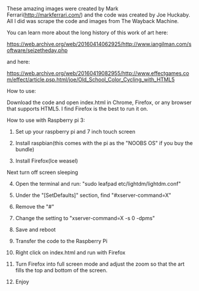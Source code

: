 These amazing images were created by Mark Ferrari(http://markferrari.com/) and the code was created by Joe Huckaby. All I did was scrape the code and images from The Wayback Machine.

You can learn more about the long history of this work of art here:

https://web.archive.org/web/20160414062925/http://www.iangilman.com/software/seizetheday.php

and here:

https://web.archive.org/web/20160419082955/http://www.effectgames.com/effect/article.psp.html/joe/Old_School_Color_Cycling_with_HTML5

How to use:

Download the code and open index.html in Chrome, Firefox, or any browser that supports HTML5. I find Firefox is the best to run it on.

How to use with Raspberry pi 3:

1) Set up your raspberry pi and 7 inch touch screen

2) Install raspbian(this comes with the pi as the "NOOBS OS" if you buy the bundle)

3) Install Firefox(Ice weasel)

Next turn off screen sleeping

4) Open the terminal and run: "sudo leafpad etc/lightdm/lightdm.conf"

5) Under the "[SetDefaults]" section, find "#xserver-command=X"

6) Remove the "#"

7) Change the setting to "xserver-command=X -s 0 -dpms"

8) Save and reboot

9) Transfer the code to the Raspberry Pi

10) Right click on index.html and run with Firefox

11) Turn Firefox into full screen mode and adjust the zoom so that the art fills the top and bottom of the screen.

12) Enjoy
